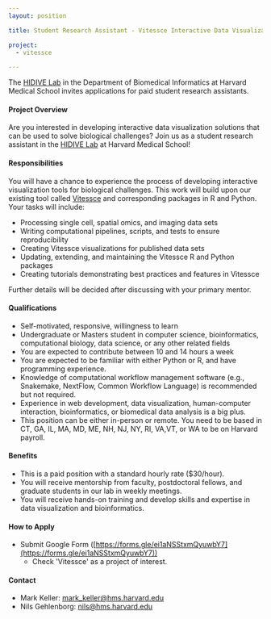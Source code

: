 ```yaml
---
layout: position

title: Student Research Assistant - Vitessce Interactive Data Visualization

project:
  - vitessce

---
```

The [HIDIVE Lab](https://hidivelab.org/) in the Department of Biomedical Informatics at Harvard Medical School invites applications for paid student research assistants.


#### Project Overview
Are you interested in developing interactive data visualization solutions that can be used to solve biological challenges? Join us as a student research assistant in the [HIDIVE Lab](https://hidivelab.org/) at Harvard Medical School!


#### Responsibilities
You will have a chance to experience the process of developing interactive visualization tools for biological challenges. This work will build upon our existing tool called [Vitessce](http://vitessce.io/) and corresponding packages in R and Python. Your tasks will include:
- Processing single cell, spatial omics, and imaging data sets
- Writing computational pipelines, scripts, and tests to ensure reproducibility
- Creating Vitessce visualizations for published data sets
- Updating, extending, and maintaining the Vitessce R and Python packages
- Creating tutorials demonstrating best practices and features in Vitessce

Further details will be decided after discussing with your primary mentor.


#### Qualifications
- Self-motivated, responsive, willingness to learn
- Undergraduate or Masters student in computer science, bioinformatics, computational biology, data science, or any other related fields
- You are expected to contribute between 10 and 14 hours a week
- You are expected to be familiar with either Python or R, and have programming experience.
- Knowledge of computational workflow management software (e.g., Snakemake, NextFlow, Common Workflow Language) is recommended but not required.
- Experience in web development, data visualization, human-computer interaction, bioinformatics, or biomedical data analysis is a big plus.
- This position can be either in-person or remote. You need to be based in CT, GA, IL, MA, MD, ME, NH, NJ, NY, RI, VA,VT, or WA to be on Harvard payroll.

#### Benefits
- This is a paid position with a standard hourly rate ($30/hour).
- You will receive mentorship from faculty, postdoctoral fellows, and graduate students in our lab in weekly meetings.
- You will receive hands-on training and develop skills and expertise in data visualization and bioinformatics.

#### How to Apply
- Submit Google Form ([https://forms.gle/ei1aNSStxmQyuwbY7](https://forms.gle/ei1aNSStxmQyuwbY7))
  - Check 'Vitessce' as a project of interest. 

#### Contact
- Mark Keller: mark_keller@hms.harvard.edu
- Nils Gehlenborg: nils@hms.harvard.edu
